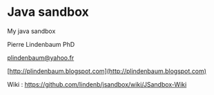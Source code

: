 Java sandbox
============

My java sandbox

Pierre Lindenbaum PhD

[plindenbaum@yahoo.fr](mailto:plindenbaum@yahoo.fr)

[http://plindenbaum.blogspot.com](http://plindenbaum.blogspot.com)

Wiki : https://github.com/lindenb/jsandbox/wiki/JSandbox-Wiki

